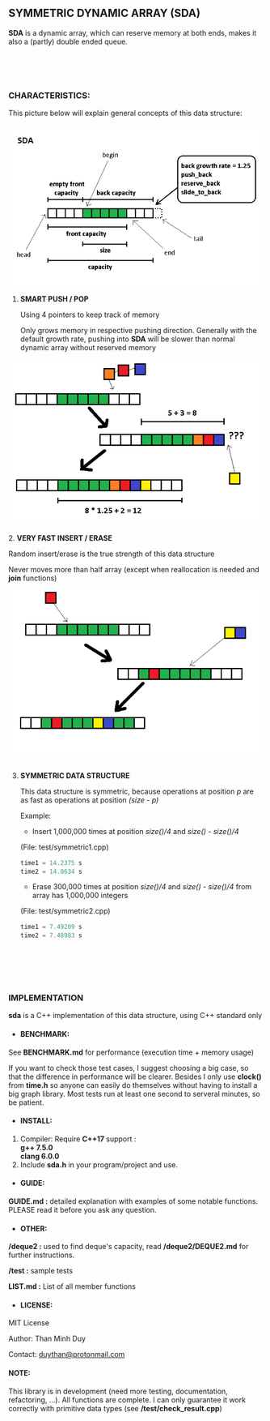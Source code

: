 ## SYMMETRIC DYNAMIC ARRAY (SDA)

**SDA** is a dynamic array, which can reserve memory at both ends, makes it also a (partly) double ended queue. 


<br/>
<br/>
<br/>

### CHARACTERISTICS:

This picture below will explain general concepts of this data structure:

![](./image/sda.png)



1. **SMART PUSH / POP**

   Using 4 pointers to keep track of memory 

   Only grows memory in respective pushing direction. Generally with the default growth rate, pushing into **SDA** will be slower than normal dynamic array without reserved memory

![](./image/push.png)
<br/>
<br/>
2. **VERY FAST INSERT / ERASE** 

   Random insert/erase is the true strength of this data structure 

   Never moves more than half array (except when reallocation is needed and **join** functions) 
   
   ![](./image/insert.png)
<br/>
<br/>


3. **SYMMETRIC DATA STRUCTURE**

   This data structure is symmetric, because operations at position *p* are as fast as operations at position *(size - p)*

   Example:

   - Insert 1,000,000 times at position *size()/4* and *size() - size()/4*

   (File: test/symmetric1.cpp)
   
   ```c++
   time1 = 14.2375 s
   time2 = 14.0634 s
   ```
   
   - Erase 300,000 times at position *size()/4* and *size() - size()/4* from array has 1,000,000 integers
   
   (File: test/symmetric2.cpp)
   
   ```c++
   time1 = 7.49209 s
   time2 = 7.48983 s
   ```
   
<br/>  
<br/>
<br/>
<br/>


### IMPLEMENTATION

**sda** is a C++ implementation of this data structure, using C++ standard only

- #### BENCHMARK:

See **BENCHMARK.md** for performance (execution time + memory usage)

If you want to check those test cases, I suggest choosing a big case, so that the difference in performance will be clearer. Besides I only use **clock()** from **time.h** so anyone can easily do themselves without having to install a big graph library. Most tests run at least one second to serveral minutes, so be patient.

- #### INSTALL:

1. Compiler: Require **C++17** support :         
     **g++ 7.5.0**            
     **clang 6.0.0**
2. Include **sda.h** in your program/project and use.

- #### GUIDE:

**GUIDE.md :**   detailed explanation with examples of some notable functions. PLEASE read it before you ask any question.

- #### OTHER:

**/deque2 :** used to find deque's capacity, read **/deque2/DEQUE2.md** for further instructions.

**/test :**  sample tests

**LIST.md :** List of all member functions

- #### LICENSE:

MIT License

Author: Than Minh Duy

Contact: duythan@protonmail.com



#### NOTE:

This library is in development (need more testing, documentation, refactoring, ...). All functions are complete. I can only guarantee it work correctly with primitive data types (see **/test/check_result.cpp**)



   

